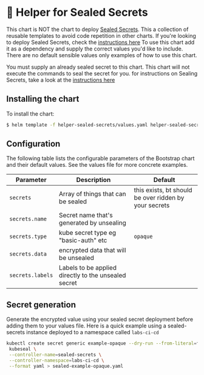 # 👻 Helper for Sealed Secrets

This chart is NOT the chart to deploy [Sealed Secrets](https://github.com/bitnami-labs/sealed-secrets). This a collection of reusable templates to avoid code repetition in other charts. If you're looking to deploy Sealed Secrets, check the [instructions here](https://github.com/helm/charts/tree/master/stable/sealed-secrets) To use this chart add it as a dependency and supply the correct values you'd like to include. There are no default sensible values only examples of how to use this chart.

You must supply an already sealed secret to this chart. This chart will not execute the commands to seal the secret for you. for instructions on Sealing Secrets, take a look at the [instructions here](https://github.com/rht-labs/ubiquitous-journey/blob/master/docs/sealed-secrets.md)

## Installing the chart

To install the chart:
```bash
$ helm template -f helper-sealed-secrets/values.yaml helper-sealed-secrets | oc apply -f-
```

## Configuration
The following table lists the configurable parameters of the Bootstrap chart and their default values. See the values file for more concrete examples.

| Parameter                                        | Description                                                  | Default                               |
| ------------------------------------------------ | -------------------------------------------------------------| ------------------------------------- |
| `secrets`                                | Array of things that can be sealed                           |   this exists, bt should be over ridden by your secrets                             |
| `secrets.name`                                  | Secret name that's generated by unsealing                             |                                 |
| `secrets.type`                                  | kube secret type eg "basic-auth" etc                              |   `opaque`                              |
| `secrets.data`                                  | encrypted data that will be unsealed                            |                                 |
| `secrets.labels`                                  | Labels to be applied directly to the unsealed secret                            |                                 |


## Secret generation
Generate the encrypted value using your sealed secret deployment before adding them to your values file. Here is a quick example using a sealed-secrets instance deployed to a namespace called `labs-ci-cd`
```bash
kubectl create secret generic example-opaque --dry-run --from-literal=foo=bar -o yaml -n labs-ci-cd | \
 kubeseal \
 --controller-name=sealed-secrets \
 --controller-namespace=labs-ci-cd \
 --format yaml > sealed-example-opaque.yaml
```
